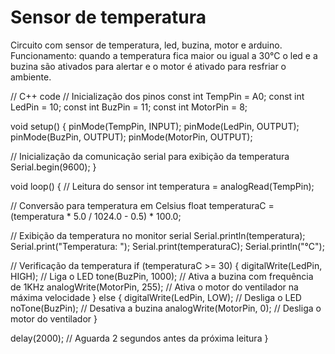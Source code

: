 <!DOCTYPE html>
<html>
<head>
<title> Circuito Simples </title>
</head>
<body>

<h1>Sensor de temperatura</h1>
<p>Circuito com sensor de temperatura, led, buzina, motor e arduino. Funcionamento: quando a temperatura fica maior ou igual a 30°C o led e a buzina são ativados para alertar e o motor é ativado para resfriar o ambiente.</p>

</body>
</html>

// C++ code
// Inicialização dos pinos 
const int TempPin = A0;
const int LedPin = 10;
const int BuzPin = 11;
const int MotorPin = 8;

void setup() {
  pinMode(TempPin, INPUT);
  pinMode(LedPin, OUTPUT);
  pinMode(BuzPin, OUTPUT);
  pinMode(MotorPin, OUTPUT);

// Inicialização da comunicação serial para exibição da temperatura
  Serial.begin(9600);
}

void loop() {
// Leitura do sensor
  int temperatura = analogRead(TempPin);

// Conversão para temperatura em Celsius
  float temperaturaC = (temperatura * 5.0 / 1024.0 - 0.5) * 100.0;

// Exibição da temperatura no monitor serial
  Serial.println(temperatura);
  Serial.print("Temperatura: ");
  Serial.print(temperaturaC);
  Serial.println("°C");

// Verificação da temperatura 
  if (temperaturaC >= 30) {
    digitalWrite(LedPin, HIGH); // Liga o LED
    tone(BuzPin, 1000); // Ativa a buzina com frequência de 1KHz
    analogWrite(MotorPin, 255); // Ativa o motor do ventilador na máxima velocidade
  } else {
    digitalWrite(LedPin, LOW); // Desliga o LED
    noTone(BuzPin); // Desativa a buzina
    analogWrite(MotorPin, 0); // Desliga o motor do ventilador
  }

  delay(2000); // Aguarda 2 segundos antes da próxima leitura
}
